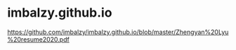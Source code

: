 # imbalzy.github.io
https://github.com/imbalzy/imbalzy.github.io/blob/master/Zhengyan%20Lyu%20resume2020.pdf
